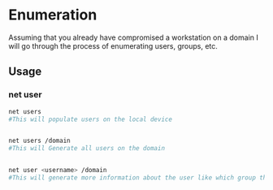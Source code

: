 # Enumeration


Assuming that you already have compromised a workstation on a domain I will go through the process of enumerating users, groups, etc.


## Usage

### net user


```bash
net users
#This will populate users on the local device


net users /domain
#This will Generate all users on the domain


net user <username> /domain
#This will generate more information about the user like which group they are in.
```




